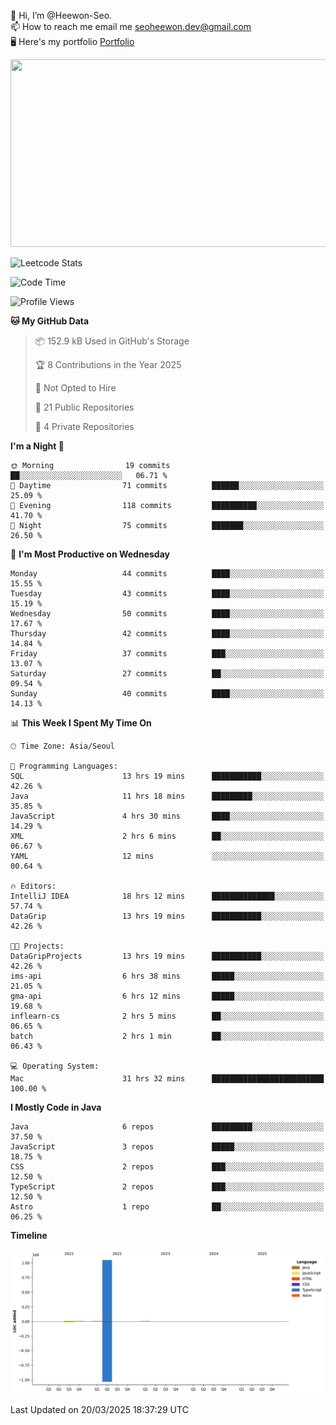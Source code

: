 👋 Hi, I’m @Heewon-Seo.  
📫 How to reach me email me seoheewon.dev@gmail.com   
🖥 Here's my portfolio [Portfolio](https://haileynotes.notion.site/HEEWON-SEO-f98fe97412ee4a6a94fd24fe6832f84c)

<a href="https://github.com/devxb/gitanimals">
<img
  src="https://render.gitanimals.org/farms/Heewon-Seo"
  width="600"
  height="300"
/>
</a>

![Leetcode Stats](https://leetcode.card.workers.dev/?username=Heewon-Seo)

 <!--START_SECTION:waka-->
![Code Time](http://img.shields.io/badge/Code%20Time-1%2C963%20hrs%2045%20mins-blue)

![Profile Views](http://img.shields.io/badge/Profile%20Views-0-blue)

**🐱 My GitHub Data** 

> 📦 152.9 kB Used in GitHub's Storage 
 > 
> 🏆 8 Contributions in the Year 2025
 > 
> 🚫 Not Opted to Hire
 > 
> 📜 21 Public Repositories 
 > 
> 🔑 4 Private Repositories 
 > 
**I'm a Night 🦉** 

```text
🌞 Morning                19 commits          ██░░░░░░░░░░░░░░░░░░░░░░░   06.71 % 
🌆 Daytime                71 commits          ██████░░░░░░░░░░░░░░░░░░░   25.09 % 
🌃 Evening                118 commits         ██████████░░░░░░░░░░░░░░░   41.70 % 
🌙 Night                  75 commits          ███████░░░░░░░░░░░░░░░░░░   26.50 % 
```
📅 **I'm Most Productive on Wednesday** 

```text
Monday                   44 commits          ████░░░░░░░░░░░░░░░░░░░░░   15.55 % 
Tuesday                  43 commits          ████░░░░░░░░░░░░░░░░░░░░░   15.19 % 
Wednesday                50 commits          ████░░░░░░░░░░░░░░░░░░░░░   17.67 % 
Thursday                 42 commits          ████░░░░░░░░░░░░░░░░░░░░░   14.84 % 
Friday                   37 commits          ███░░░░░░░░░░░░░░░░░░░░░░   13.07 % 
Saturday                 27 commits          ██░░░░░░░░░░░░░░░░░░░░░░░   09.54 % 
Sunday                   40 commits          ████░░░░░░░░░░░░░░░░░░░░░   14.13 % 
```


📊 **This Week I Spent My Time On** 

```text
🕑︎ Time Zone: Asia/Seoul

💬 Programming Languages: 
SQL                      13 hrs 19 mins      ███████████░░░░░░░░░░░░░░   42.26 % 
Java                     11 hrs 18 mins      █████████░░░░░░░░░░░░░░░░   35.85 % 
JavaScript               4 hrs 30 mins       ████░░░░░░░░░░░░░░░░░░░░░   14.29 % 
XML                      2 hrs 6 mins        ██░░░░░░░░░░░░░░░░░░░░░░░   06.67 % 
YAML                     12 mins             ░░░░░░░░░░░░░░░░░░░░░░░░░   00.64 % 

🔥 Editors: 
IntelliJ IDEA            18 hrs 12 mins      ██████████████░░░░░░░░░░░   57.74 % 
DataGrip                 13 hrs 19 mins      ███████████░░░░░░░░░░░░░░   42.26 % 

🐱‍💻 Projects: 
DataGripProjects         13 hrs 19 mins      ███████████░░░░░░░░░░░░░░   42.26 % 
ims-api                  6 hrs 38 mins       █████░░░░░░░░░░░░░░░░░░░░   21.05 % 
gma-api                  6 hrs 12 mins       █████░░░░░░░░░░░░░░░░░░░░   19.68 % 
inflearn-cs              2 hrs 5 mins        ██░░░░░░░░░░░░░░░░░░░░░░░   06.65 % 
batch                    2 hrs 1 min         ██░░░░░░░░░░░░░░░░░░░░░░░   06.43 % 

💻 Operating System: 
Mac                      31 hrs 32 mins      █████████████████████████   100.00 % 
```

**I Mostly Code in Java** 

```text
Java                     6 repos             █████████░░░░░░░░░░░░░░░░   37.50 % 
JavaScript               3 repos             █████░░░░░░░░░░░░░░░░░░░░   18.75 % 
CSS                      2 repos             ███░░░░░░░░░░░░░░░░░░░░░░   12.50 % 
TypeScript               2 repos             ███░░░░░░░░░░░░░░░░░░░░░░   12.50 % 
Astro                    1 repo              ██░░░░░░░░░░░░░░░░░░░░░░░   06.25 % 
```



**Timeline**

![Lines of Code chart](https://raw.githubusercontent.com/Heewon-Seo/Heewon-Seo/main/assets/bar_graph.png)


 Last Updated on 20/03/2025 18:37:29 UTC
<!--END_SECTION:waka-->

